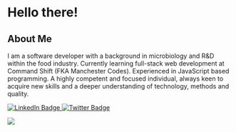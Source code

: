 # Hello there!

## About Me

I am a software developer with a background in microbiology and R&D within the food industry. Currently learning full-stack web development at Command Shift (FKA Manchester Codes). Experienced in JavaScript based programming. A highly competent
and focused individual, always keen to acquire new skills and a deeper understanding of technology, methods and
quality.

<div id="badges">
  <a href="https://www.linkedin.com/in/tarndeep-virdi/">
    <img src="https://img.shields.io/badge/LinkedIn-blue?style=for-the-badge&logo=linkedin&logoColor=white" alt="LinkedIn Badge"/>
  </a>
  <a href="https://twitter.com/tsv_stacks">
    <img src="https://img.shields.io/badge/Twitter-blue?style=for-the-badge&logo=twitter&logoColor=white" alt="Twitter Badge"/>
  </a>
</div>

<img src="https://komarev.com/ghpvc/?tsv-stacks&style=flat-square&color=blue" alt=""/>

![](https://komarev.com/ghpvc/tsv-stackse&style=flat-square)
